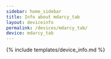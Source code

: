 ```yaml
---
sidebar: home_sidebar
title: Info about mdarcy_tab
layout: deviceinfo
permalink: /devices/mdarcy_tab/
device: mdarcy_tab
---
```

{% include templates/device_info.md %}
